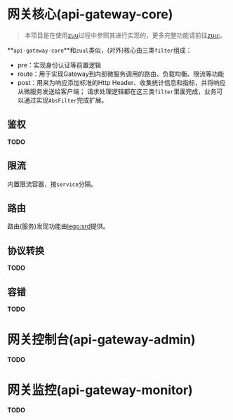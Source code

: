 # 网关核心(api-gateway-core)
> 本项目是在使用[zuu](https://github.com/Netflix/zuul)过程中参照其进行实现的，更多完整功能请前往[zuu;](https://github.com/Netflix/zuul)。
>

**`api-gateway-core`**和`zuul`类似，(对外)核心由三类`filter`组成：
- pre：实现身份认证等前置逻辑
- route：用于实现Gateway到内部微服务调用的路由、负载均衡、限流等功能
- post：用来为响应添加标准的Http Header、收集统计信息和指标，并将响应从微服务发送给客户端；
请求处理逻辑都在这三类`filter`里面完成，业务可以通过实现`AbsFilter`完成扩展。


## 鉴权
**TODO**

## 限流
内置限流容器，按`service`分隔。

## 路由
路由(服务)发现功能由[lego:srd](https://github.com/iyanghui/service-center)提供。



## 协议转换
**TODO**


## 容错
**TODO**


# 网关控制台(api-gateway-admin)
**TODO**


# 网关监控(api-gateway-monitor)
**TODO**

